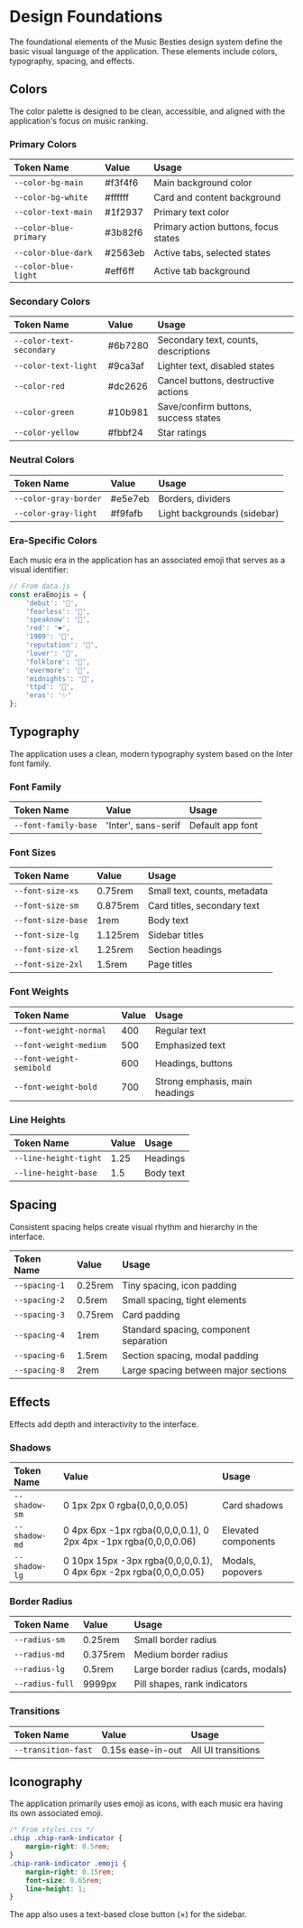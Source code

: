 # Design Foundations

The foundational elements of the Music Besties design system define the basic visual language of the application. These elements include colors, typography, spacing, and effects.

## Colors

The color palette is designed to be clean, accessible, and aligned with the application's focus on music ranking.

### Primary Colors

| Token Name          | Value   | Usage                                     |
| :------------------ | :------ | :---------------------------------------- |
| `--color-bg-main`   | #f3f4f6 | Main background color                     |
| `--color-bg-white`  | #ffffff | Card and content background               |
| `--color-text-main` | #1f2937 | Primary text color                        |
| `--color-blue-primary` | #3b82f6 | Primary action buttons, focus states    |
| `--color-blue-dark` | #2563eb | Active tabs, selected states              |
| `--color-blue-light` | #eff6ff | Active tab background                     |

### Secondary Colors

| Token Name          | Value   | Usage                                     |
| :------------------ | :------ | :---------------------------------------- |
| `--color-text-secondary` | #6b7280 | Secondary text, counts, descriptions   |
| `--color-text-light` | #9ca3af | Lighter text, disabled states            |
| `--color-red`       | #dc2626 | Cancel buttons, destructive actions       |
| `--color-green`     | #10b981 | Save/confirm buttons, success states      |
| `--color-yellow`    | #fbbf24 | Star ratings                              |

### Neutral Colors

| Token Name          | Value   | Usage                                     |
| :------------------ | :------ | :---------------------------------------- |
| `--color-gray-border` | #e5e7eb | Borders, dividers                       |
| `--color-gray-light` | #f9fafb | Light backgrounds (sidebar)              |

### Era-Specific Colors

Each music era in the application has an associated emoji that serves as a visual identifier:

```javascript
// From data.js
const eraEmojis = {
    'debut': '💚',
    'fearless': '💛',
    'speaknow': '💜',
    'red': '❤️',
    '1989': '🩵',
    'reputation': '🖤',
    'lover': '🩷',
    'folklore': '🩶',
    'evermore': '🧡',
    'midnights': '💙',
    'ttpd': '🤍',
    'eras': '✨'
};
```

## Typography

The application uses a clean, modern typography system based on the Inter font family.

### Font Family

| Token Name        | Value             | Usage                                |
| :---------------- | :---------------- | :----------------------------------- |
| `--font-family-base` | 'Inter', sans-serif | Default app font                     |

### Font Sizes

| Token Name        | Value             | Usage                                |
| :---------------- | :---------------- | :----------------------------------- |
| `--font-size-xs`  | 0.75rem           | Small text, counts, metadata          |
| `--font-size-sm`  | 0.875rem          | Card titles, secondary text           |
| `--font-size-base` | 1rem             | Body text                             |
| `--font-size-lg`  | 1.125rem          | Sidebar titles                        |
| `--font-size-xl`  | 1.25rem           | Section headings                      |
| `--font-size-2xl` | 1.5rem            | Page titles                           |

### Font Weights

| Token Name        | Value             | Usage                                |
| :---------------- | :---------------- | :----------------------------------- |
| `--font-weight-normal` | 400          | Regular text                          |
| `--font-weight-medium` | 500          | Emphasized text                       |
| `--font-weight-semibold` | 600        | Headings, buttons                     |
| `--font-weight-bold` | 700            | Strong emphasis, main headings        |

### Line Heights

| Token Name        | Value             | Usage                                |
| :---------------- | :---------------- | :----------------------------------- |
| `--line-height-tight` | 1.25          | Headings                              |
| `--line-height-base` | 1.5            | Body text                             |

## Spacing

Consistent spacing helps create visual rhythm and hierarchy in the interface.

| Token Name     | Value | Usage                                  |
| :------------- | :---- | :------------------------------------- |
| `--spacing-1`  | 0.25rem | Tiny spacing, icon padding           |
| `--spacing-2`  | 0.5rem  | Small spacing, tight elements        |
| `--spacing-3`  | 0.75rem | Card padding                         |
| `--spacing-4`  | 1rem    | Standard spacing, component separation |
| `--spacing-6`  | 1.5rem  | Section spacing, modal padding       |
| `--spacing-8`  | 2rem    | Large spacing between major sections |

## Effects

Effects add depth and interactivity to the interface.

### Shadows

| Token Name      | Value                         | Usage                           |
| :-------------- | :---------------------------- | :------------------------------ |
| `--shadow-sm`   | 0 1px 2px 0 rgba(0,0,0,0.05)  | Card shadows                    |
| `--shadow-md`   | 0 4px 6px -1px rgba(0,0,0,0.1), 0 2px 4px -1px rgba(0,0,0,0.06) | Elevated components |
| `--shadow-lg`   | 0 10px 15px -3px rgba(0,0,0,0.1), 0 4px 6px -2px rgba(0,0,0,0.05) | Modals, popovers |

### Border Radius

| Token Name      | Value                         | Usage                           |
| :-------------- | :---------------------------- | :------------------------------ |
| `--radius-sm`   | 0.25rem                       | Small border radius             |
| `--radius-md`   | 0.375rem                      | Medium border radius            |
| `--radius-lg`   | 0.5rem                        | Large border radius (cards, modals) |
| `--radius-full` | 9999px                        | Pill shapes, rank indicators    |

### Transitions

| Token Name      | Value                         | Usage                           |
| :-------------- | :---------------------------- | :------------------------------ |
| `--transition-fast` | 0.15s ease-in-out         | All UI transitions              |

## Iconography

The application primarily uses emoji as icons, with each music era having its own associated emoji.

```css
/* From styles.css */
.chip .chip-rank-indicator { 
    margin-right: 0.5rem; 
}
.chip-rank-indicator .emoji { 
    margin-right: 0.15rem; 
    font-size: 0.65rem; 
    line-height: 1; 
}
```

The app also uses a text-based close button (×) for the sidebar.
